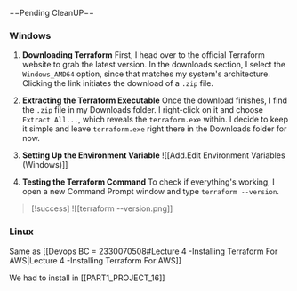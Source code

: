 ==Pending CleanUP==
### Windows

1. **Downloading Terraform**
   First, I head over to the official Terraform website to grab the latest version. In the downloads section, I select the `Windows_AMD64` option, since that matches my system's architecture. Clicking the link initiates the download of a `.zip` file.

2. **Extracting the Terraform Executable**
   Once the download finishes, I find the `.zip` file in my Downloads folder. I right-click on it and choose `Extract All...`, which reveals the `terraform.exe` within. I decide to keep it simple and leave `terraform.exe` right there in the Downloads folder for now.

3. **Setting Up the Environment Variable**
   ![[Add.Edit Environment Variables (Windows)]]
4. **Testing the Terraform Command**
   To check if everything's working, I open a new Command Prompt window and type `terraform --version`.
  > [!success]
  >    ![[terraform --version.png]]

  
### Linux
Same as [[Devops BC = 2330070508#Lecture 4 -Installing Terraform For AWS|Lecture 4 -Installing Terraform For AWS]]

We had to install in [[PART1_PROJECT_16]]